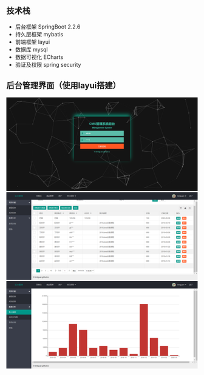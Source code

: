 ## 技术栈
- 后台框架 SpringBoot 2.2.6
- 持久层框架 mybatis
- 前端框架 layui
- 数据库 mysql
- 数据可视化 ECharts
- 验证及权限 spring security

## 后台管理界面（使用layui搭建）
![登录](https://github.com/birdguan/crm/blob/master/img/login.png)
![课程信息页](https://github.com/birdguan/crm/blob/master/img/courseinfo.png)  
![数据可视化页](https://github.com/birdguan/crm/blob/master/img/income.png)